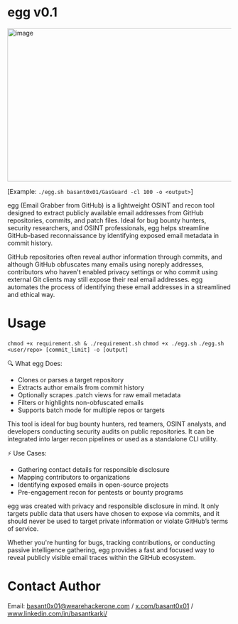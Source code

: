 # egg v0.1
<img width="1920" height="345" alt="image" src="https://github.com/user-attachments/assets/a2636257-cf1b-4fc7-b3ae-5928ab45d1ef" />


[Example: `./egg.sh basant0x01/GasGuard -cl 100 -o <output>`]

egg (Email Grabber from GitHub) is a lightweight OSINT and recon tool designed to extract publicly available email addresses from GitHub repositories, commits, and patch files. Ideal for bug bounty hunters, security researchers, and OSINT professionals, egg helps streamline GitHub-based reconnaissance by identifying exposed email metadata in commit history.

GitHub repositories often reveal author information through commits, and although GitHub obfuscates many emails using noreply addresses, contributors who haven't enabled privacy settings or who commit using external Git clients may still expose their real email addresses. egg automates the process of identifying these email addresses in a streamlined and ethical way.




# Usage
`chmod +x requirement.sh & ./requirement.sh`
`chmod +x ./egg.sh`
`./egg.sh <user/repo> [commit_limit] -o [output]` 

🔍 What egg Does:

- Clones or parses a target repository
- Extracts author emails from commit history
- Optionally scrapes .patch views for raw email metadata
- Filters or highlights non-obfuscated emails
- Supports batch mode for multiple repos or targets

This tool is ideal for bug bounty hunters, red teamers, OSINT analysts, and developers conducting security audits on public repositories. It can be integrated into larger recon pipelines or used as a standalone CLI utility.


⚡ Use Cases:

- Gathering contact details for responsible disclosure
- Mapping contributors to organizations
- Identifying exposed emails in open-source projects
- Pre-engagement recon for pentests or bounty programs


egg was created with privacy and responsible disclosure in mind. It only targets public data that users have chosen to expose via commits, and it should never be used to target private information or violate GitHub’s terms of service.

Whether you're hunting for bugs, tracking contributions, or conducting passive intelligence gathering, egg provides a fast and focused way to reveal publicly visible email traces within the GitHub ecosystem.

# Contact Author
Email: basant0x01@wearehackerone.com / [x.com/basant0x01](https://x.com/basant0x01) / www.linkedin.com/in/basantkarki/
